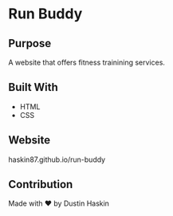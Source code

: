 # Run Buddy

## Purpose
A website that offers fitness trainining services.

## Built With
* HTML
* CSS

## Website
haskin87.github.io/run-buddy

## Contribution
Made with ❤️ by Dustin Haskin
